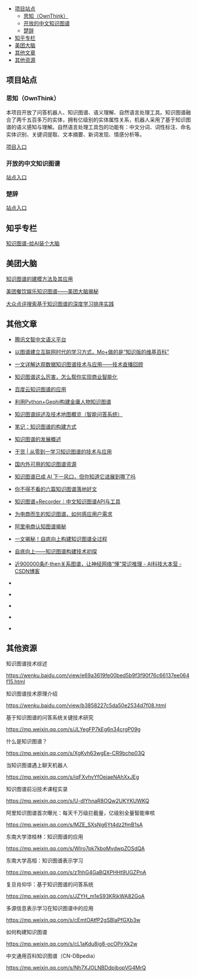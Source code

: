 
<!-- TOC -->

- [项目站点](#项目站点)
    - [思知（OwnThink）](#思知ownthink)
    - [开放的中文知识图谱](#开放的中文知识图谱)
    - [楚辞](#楚辞)
- [知乎专栏](#知乎专栏)
- [美团大脑](#美团大脑)
- [其他文章](#其他文章)
- [其他资源](#其他资源)

<!-- /TOC -->

## 项目站点

### 思知（OwnThink）

本项目开放了问答机器人、知识图谱、语义理解、自然语言处理工具。知识图谱融合了两千五百多万的实体，拥有亿级别的实体属性关系，机器人采用了基于知识图谱的语义感知与理解。自然语言处理工具包的功能有：中文分词、词性标注、命名实体识别、关键词提取、文本摘要、新词发现、情感分析等。

[项目入口](https://www.ownthink.com)

### 开放的中文知识图谱

[站点入口](http://www.openkg.cn/home)

### 楚辞

[站点入口](http://www.chuci.info)

## 知乎专栏

[知识图谱-给AI装个大脑](https://zhuanlan.zhihu.com/knowledgegraph)

## 美团大脑

[知识图谱的建模方法及其应用](https://tech.meituan.com/2018/11/01/meituan-ai-nlp.html)


[美团餐饮娱乐知识图谱——美团大脑揭秘](https://tech.meituan.com/2018/11/22/meituan-brain-nlp-01.html)


[大众点评搜索基于知识图谱的深度学习排序实践](https://tech.meituan.com/2019/01/17/dianping-search-deeplearning.html)


## 其他文章

- [腾讯文智中文语义平台](https://nlp.qq.com)

- [以图谱建立互联网时代的学习方式，Mo+做的是“知识版的维基百科”](https://36kr.com/p/218763)


- [一文详解达观数据知识图谱技术与应用——技术直播回顾](https://mp.weixin.qq.com/s/HNeInMIpho5pTDoK6dZ-ng)

- [知识图谱这么厉害，怎么帮你实现商业智能化](https://www.sohu.com/a/161516327_769062)


- [百度云知识图谱的应用](https://blog.csdn.net/caideb/article/details/84399678)

- [利用Python+Gephi构建金庸人物知识图谱](https://blog.csdn.net/weixin_39768541/article/details/84958298)

- [知识图谱综述及技术地图概览（智能问答系统）](https://blog.csdn.net/weixin_40871455/article/details/84074450)

- [笔记：知识图谱的构建方式](https://blog.csdn.net/Class_guy/article/details/79152987)

- [知识图谱的发展概述](https://blog.csdn.net/Uwr44UOuQcNsUQb60zk2/article/details/78441054)

- [干货 | 从零到一学习知识图谱的技术与应用](https://blog.csdn.net/guleileo/article/details/80879158)

- [国内外可用的知识图谱资源](https://blog.csdn.net/hadoopdevelop/article/details/79539314)

- [知识图谱已成 AI 下一风口，但你知道它进展到哪了吗](https://blog.csdn.net/kobejayandy/article/details/85956510)

- [你不得不看的六篇知识图谱落地好文](https://blog.csdn.net/omnispace/article/details/80267111)

- [知识图谱+Recorder︱中文知识图谱API与工具](https://www.cnblogs.com/damumu/p/7320434.html)


- [为电商而生的知识图谱，如何感应用户需求](https://segmentfault.com/a/1190000016280121)

- [阿里电商认知图谱揭秘](https://segmentfault.com/a/1190000018802462)

- [一文揭秘！自底向上构建知识图谱全过程](https://segmentfault.com/a/1190000015460828)

- [自底向上——知识图谱构建技术初探](https://segmentfault.com/a/1190000015462702)

- [近900000条if-then关系图谱，让神经网络“懂”常识推理 - AI科技大本营 - CSDN博客](https://blog.csdn.net/dQCFKyQDXYm3F8rB0/article/details/86770226)
- []()
- []()
- []()
- []()
- []()


## 其他资源

知识图谱技术综述

https://wenku.baidu.com/view/e69a3619fe00bed5b9f3f90f76c66137ee064f15.html

 

知识图谱技术原理介绍

https://wenku.baidu.com/view/b3858227c5da50e2534d7f08.html

 

基于知识图谱的问答系统关键技术研究

https://mp.weixin.qq.com/s/JLYegFP7kEg6n34crgP09g

 

什么是知识图谱？

https://mp.weixin.qq.com/s/XgKvh63wgEe-CR9bchp03Q

 

当知识图谱遇上聊天机器人

https://mp.weixin.qq.com/s/iqFXvhvYfOejaeNAhXxJEg

 

知识图谱前沿技术课程实录

https://mp.weixin.qq.com/s/U-dlYhnaR8OQw2UKYKUWKQ

 

阿里知识图谱首次曝光：每天千万级拦截量，亿级别全量智能审核

https://mp.weixin.qq.com/s/MZE_SXsNg6Yt4dz2fmB1sA

 

东南大学漆桂林：知识图谱的应用

https://mp.weixin.qq.com/s/WIro7pk7kboMvdwpZOSdQA

 

东南大学高桓：知识图谱表示学习

https://mp.weixin.qq.com/s/z1hhG4GaBQXPHHt9UGZPnA

 

复旦肖仰华：基于知识图谱的问答系统

https://mp.weixin.qq.com/s/JZYH_m1eS93KRjkWA82GoA

 

多源信息表示学习在知识图谱中的应用

https://mp.weixin.qq.com/s/cEmtOAtfP2gSBlaPfGXb3w

 

如何构建知识图谱

https://mp.weixin.qq.com/s/cL1aKdu8ig8-ocOPirXk2w

 

中文通用百科知识图谱（CN-DBpedia）

https://mp.weixin.qq.com/s/Nh7XJOLNBDdpibopVG4MrQ